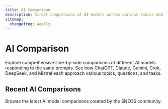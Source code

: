 ```yaml
---
title: AI Comparison
description: Direct comparisons of AI models across various topics and use cases
sitemap:
  changefreq: weekly
---
```


# AI Comparison

Explore comprehensive side-by-side comparisons of different AI models responding to the same prompts. See how ChatGPT, Claude, Gemini, Grok, DeepSeek, and Mistral each approach various topics, questions, and tasks.

## Recent AI Comparisons

Browse the latest AI model comparisons created by the SNEOS community.
